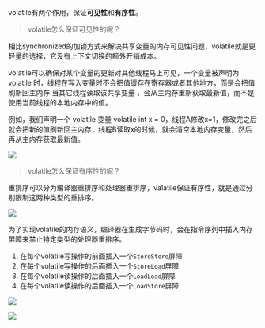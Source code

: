 volatile有两个作用，保证**可见性**和**有序性**。

> volatile怎么保证可见性的呢？

相比synchronized的加锁方式来解决共享变量的内存可见性问题，volatile就是更轻量的选择，它没有上下文切换的额外开销成本。

volatile可以确保对某个变量的更新对其他线程马上可见，一个变量被声明为volatile 时，线程在写入变量时不会把值缓存在寄存器或者其他地方，而是会把值刷新回主内存 当其它线程读取该共享变量 ，会从主内存重新获取最新值，而不是使用当前线程的本地内存中的值。

例如，我们声明一个 volatile 变量 volatile int x = 0，线程A修改x=1，修改完之后就会把新的值刷新回主内存，线程B读取x的时候，就会清空本地内存变量，然后再从主内存获取最新值。

![](https://cdn.jsdelivr.net/gh/itwanger/toBeBetterJavaer/images/thread/sanfene/volatile-1.png)


> volatile怎么保证有序性的呢？

重排序可以分为编译器重排序和处理器重排序，valatile保证有序性，就是通过分别限制这两种类型的重排序。

![](https://cdn.jsdelivr.net/gh/itwanger/toBeBetterJavaer/images/thread/sanfene/volatile-2.png)


为了实现volatile的内存语义，编译器在生成字节码时，会在指令序列中插入内存屏障来禁止特定类型的处理器重排序。

1.  在每个volatile写操作的前面插入一个`StoreStore`屏障
2.  在每个volatile写操作的后面插入一个`StoreLoad`屏障
3.  在每个volatile读操作的后面插入一个`LoadLoad`屏障
4.  在每个volatile读操作的后面插入一个`LoadStore`屏障

![](https://cdn.jsdelivr.net/gh/itwanger/toBeBetterJavaer/images/thread/sanfene/volatile-3.png)


![](https://cdn.jsdelivr.net/gh/itwanger/toBeBetterJavaer/images/thread/sanfene/volatile-4.png)

